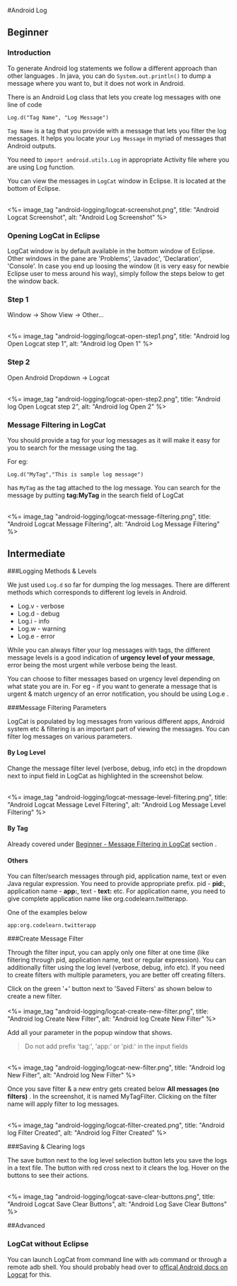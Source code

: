 #Android Log

## Beginner 

### Introduction 

To generate Android log statements we follow a different approach than other languages . In java, you can do `System.out.println()` to dump a message where you want to, but it does not work in Android. 

There is an Android Log class that lets you create log messages with one line of code

    Log.d("Tag Name", "Log Message")

`Tag Name` is a tag that you provide with a message that lets you filter the log messages. It helps you locate your `Log Message` in myriad of messages that Android outputs. 

You need to `import android.utils.Log` in appropriate Activity file where you are using Log function.

You can view the messages in `LogCat` window in Eclipse. It is located at the bottom of Eclipse.

<br/>
<%= image_tag "android-logging/logcat-screenshot.png", title: "Android Logcat Screenshot", alt: "Android Log Screenshot" %>

### Opening LogCat in Eclipse

LogCat window is by default available in the bottom window of Eclipse. Other windows in the pane are 'Problems', 'Javadoc', 'Declaration', 'Console'. In case you end up loosing the window (it is very easy for newbie Eclipse user to mess around his way), simply follow the steps below to get the window back. 

<div class="row-fluid">
	<div class="span6">
		<h3>Step 1</h3>
		<p>Window → Show View → Other...</p>
		<br/>
		<%= image_tag "android-logging/logcat-open-step1.png", title: "Android log Open Logcat step 1", alt: "Android log Open 1" %>
	</div>
	<div class="span6">
		<h3>Step 2</h3>
		<p>Open Android Dropdown → Logcat</p>
		<br/>
		<%= image_tag "android-logging/logcat-open-step2.png", title: "Android log Open Logcat step 2", alt: "Android log Open 2" %>
	</div>
</div>

### Message Filtering in LogCat

You should provide a tag for your log messages as it will make it easy for you to search for the message using the tag. 

For eg: 

    Log.d("MyTag","This is sample log message")

has `MyTag` as the tag attached to the log message. You can search for the message by putting **tag:MyTag** in the search field of LogCat

<br/>
<%= image_tag "android-logging/logcat-message-filtering.png", title: "Android Logcat Message Filtering", alt: "Android Log Message Filtering" %>

## Intermediate

###Logging Methods & Levels

We just used `Log.d` so far for dumping the log messages. There are different methods which corresponds to different log levels in Android. 

* Log.v - verbose
* Log.d - debug
* Log.i - info
* Log.w - warning
* Log.e - error

While you can always filter your log messages with tags, the different message levels is a good indication of **urgency level of your message**, error being the most urgent while verbose being the least. 

You can choose to filter messages based on urgency level depending on what state you are in. For eg - if you want to generate a message that is urgent & match urgency of an error notification, you should be using Log.e . 

###Message Filtering Parameters

LogCat is populated by log messages from various different apps, Android system etc & filtering is an important part of viewing the messages. You can filter log messages on various parameters. 

#### By Log Level

Change the message filter level (verbose, debug, info etc) in the dropdown next to input field in LogCat as highlighted in the screenshot below.

<br/>
<%= image_tag "android-logging/logcat-message-level-filtering.png", title: "Android Logcat Message Level Filtering", alt: "Android Log Message Level Filtering" %>

#### By Tag 

Already covered under [Beginner - Message Filtering in LogCat](#Beginner-Message-Filtering-in-LogCat) section . 

#### Others

You can filter/search messages through pid, application name, text or even Java regular expression. You need to provide appropriate prefix. pid - **pid:**, application name - **app:**, text - **text:** etc. For application name, you need to give complete application name like org.codelearn.twitterapp. 

One of the examples below

    app:org.codelearn.twitterapp

###Create Message Filter

Through the filter input, you can apply only one filter at one time (like filtering through pid, application name, text or regular expression). You can additionally filter using the log level (verbose, debug, info etc). If you need to create filters with multiple parameters, you are better off creating filters.

Click on the green '+' button next to 'Saved Filters' as shown below to create a new filter.  
<br/>
<%= image_tag "android-logging/logcat-create-new-filter.png", title: "Android log Create New Filter", alt: "Android log Create New Filter" %>

Add all your parameter in the popup window that shows.

> Do not add prefix 'tag:', 'app:' or 'pid:' in the input fields

<br/>
<%= image_tag "android-logging/logcat-new-filter.png", title: "Android log New Filter", alt: "Android log New Filter" %>

Once you save filter & a new entry gets created below **All messages (no filters)** . In the screenshot, it is named MyTagFilter. Clicking on the filter name will apply filter to log messages.

<br/>
<%= image_tag "android-logging/logcat-filter-created.png", title: "Android log Filter Created", alt: "Android log Filter Created" %>

###Saving & Clearing logs 

The save button next to the log level selection button lets you save the logs in a text file. The button with red cross next to it clears the log. Hover on the buttons to see their actions. 

<br/>
<%= image_tag "android-logging/logcat-save-clear-buttons.png", title: "Android Logcat Save Clear Buttons", alt: "Android Log Save Clear Buttons" %>

##Advanced

### LogCat without Eclipse

You can launch LogCat from command line with `adb` command or through a remote adb shell. You should probably head over to [offical Android docs on Logcat](http://developer.android.com/tools/debugging/debugging-log.html#startingLogcat) for this. 
